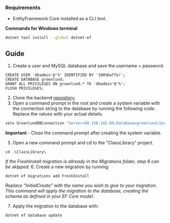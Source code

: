 
### Requirements
- EntityFramework Core installed as a CLI tool.

**Commands for Windows terminal**
```bash
dotnet tool install --global dotnet-ef
```


## Guide
1. Create a user and MySQL database and save the username + password.
```mysql
CREATE USER 'dbadmin'@'%' IDENTIFIED BY '100%Kaffe!';
CREATE DATABASE groenlund;
GRANT ALL PRIVILEGES ON groenlund.* TO 'dbadmin'@'%';
FLUSH PRIVILEGES;
```

2. Clone the backend [repository](https://github.com/simonsoeborg/DiplomaProject)
3. Open a command prompt in the root and create a system variable with the connection string to the database by running the following code. Replace the values with your actual details.

```bash
setx GroenlundDBConnection "Server=89.150.142.89;Database=groenlund;User=dbadmin;Password=100%Kaffe!;"
```
**Important** - Close the command prompt after creating the system variable.

5. Open a new command prompt and cd to the "ClassLibrary" project. 
```shell
cd .\ClassLibrary\
```

*If the FreshInstall migration is allready in the Migrations folder, step 6 can be skipped.*
6. Create a new migration by running:
```shell
dotnet ef migrations add FreshInstall   
``` 
*Replace "InitialCreate" with the name you wish to give to your migration. This command will apply the migration to the database, creating the schema as defined in your EF Core model.*

7. Apply the migration to the database with:
```shell
dotnet ef database update
```


